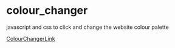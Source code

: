 # colour_changer
javascript and css to click and change the website colour palette


[ColourChangerLink](https://blairjackson.github.io/colour_changer/)
